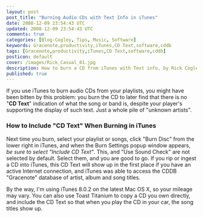 ```yaml
---           
layout: post
post_title: "Burning Audio CDs with Text Info in iTunes"
date: 2008-12-09 23:54:43 UTC
updated: 2008-12-09 23:54:43 UTC
comments: true
categories: [Blog-Cogley, Tips, Music, Software]
keywords: Gracenote,productivity,iTunes,CD Text,software,cddb
tags: [Gracenote,productivity,iTunes,CD Text,software,cddb]
posticon: default
cover: /images/Rick_Casual_01.jpg
description: How to burn a CD from iTunes with Text info, by Rick Cogley.
published: true
---
```

 

[](http://www.flickr.com/photos/81796435@N00/3095952585 "View 'iTunes - Burning Audio CDs with Text Info' on Flickr.com")If you use iTunes to burn audio CDs from your playlists, you might have been bitten by this problem: you burn the CD to later find that there is no "**CD Text**" indication of what the song or band is, despite your player's supporting the display of such text. Just a whole pile of "unknown artists". 


### How to Include "CD Text" When Burning in iTunes



Next time you burn, select your playlist or songs, click "Burn Disc" from the lower right in iTunes, and when the Burn Settings popup window appears, _be sure to select "Include CD Text"_. This, and "Use Sound Check" are not selected by default. Select them, and you are good to go. If you rip or ingest a CD into iTunes, this CD Text will show up in the first place if you have an active Internet connection, and iTunes was able to access the CDDB "Gracenote" database of artist, album and song titles.


By the way, I'm using iTunes 8.0.2 on the latest Mac OS X, so your mileage may vary. You can also use Toast Titanium to copy a CD you own directly, and include the CD Text so that when you play the CD in your car, the song titles show up. 

